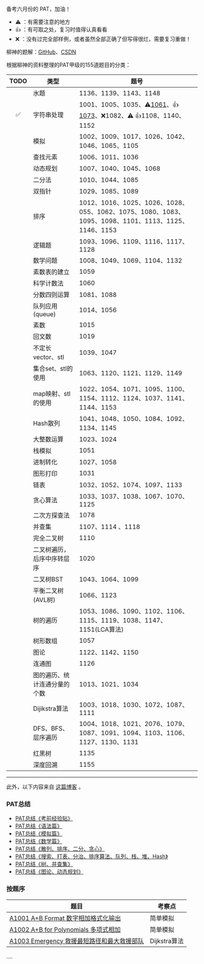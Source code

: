 备考六月份的 PAT，加油！

- :warning: ：有需要注意的地方
- :+1: ：有可取之处，复习时值得认真看看
- :x: ：没有过完全部样例，或者虽然全部正确了但写得很烂，需要复习重做！



柳神的题解：[GitHub](https://github.com/liuchuo/PAT)、[CSDN](https://liuchuo.blog.csdn.net/)

根据柳神的资料整理的PAT甲级的155道题目的分类：

|TODO|类型|题号|
|:--:|----|----|
|				|水题				|					1136、1139、1143、1148|
|:white_check_mark:		|字符串处理		| 1001、1005、1035、:warning:[1061](./Advanced/1061_Dating_20.cpp)、:+1:[1073](./Advanced/1073_Scientific_Notation_20.cpp)、:x:1082、:warning: :+1:1108、1140、1152 |
|				|模拟				|					1002、1009、1017、1026、1042、1046、1065、1105|
|		|查找元素		|						1006、1011、1036|
|		|动态规划		|						1007、1040、1045、1068|
|					|二分法					|			1010、1044、1085|
|				|双指针				|				1029、1085、1089|
|				|排序				|					1012、1016、1025、1026、1028、055、1062、1075、1080、1083、1095、1098、1101、1113、1125、1146、1153|
|					|逻辑题					| 1093、1096、1109、1116、1117、1128 |
|				|数学问题				| 1008、1049、1069、1104、1132 |
|				|素数表的建立				|			1059|
|			|科学计数法			|				1060|
|			|分数四则运算			|				1081、1088|
|			|队列应用(queue)			|			1014、1056|
|				|素数				|					1015|
|					|回文数					|			1019|
|		|不定长vector、stl		|			1039、1047|
|		|集合set、stl的使用		| 1063、1120、1121、1129、1149 |
|		|map映射、stl的使用		|			1022、1054、1071、1095、1100、1154、1112、1124、1037、1141、1144、1153|
|				|Hash散列				|				1041、1048、1050、1084、1092、1134、1145|
|					|大整数运算					|		1023、1024|
|					|栈模拟					|			1051|
|				|进制转化				|				1027、1058|
|				|图形打印				|				1031|
|						|链表						| 1032、1052、1074、1097、1133 |
|				|贪心算法				|				1033、1037、1038、1067、1070、1125|
|			|二次方探查法			|				1078|
|					|并查集					|			1107、1114 、1118|
|				|完全二叉树				| 1110 |
|	|二叉树遍历，后序中序转层序	|			1020|
|			|二叉树BST			|				1043、1064、1099|
|		|平衡二叉树(AVL树)		|				1066、1123|
|				|树的遍历				| 1053、1086、1090、1102、1106、1115、1119、1038、1147、1151(LCA算法) |
|					|树形数组					|			1057|
|						|图论						|			1122、1142、1150|
|						|连通图						| 1126 |
|	|图的遍历、统计连通分量的个数	|			1013、1021、1034|
|			|Dijikstra算法			| 1003、1018、1030、1072、1087、1111 |
|		|DFS、BFS、层序遍历		|			1004、1018、1021、2076、1079、1087、1091、1094、1103、1106、1127、1130、1131|
|				|红黑树				|				1135|
|				|深度回溯				|				1155|





-----

此外，以下内容来自 [这篇博客](https://blog.csdn.net/a617976080/article/details/89676670) 。

### PAT总结

- [PAT总结《考前经验贴》](https://blog.csdn.net/a617976080/article/details/100107317)
- [PAT总结《语法篇》](https://blog.csdn.net/a617976080/article/details/100094998)
- [PAT总结《模拟篇》](https://blog.csdn.net/a617976080/article/details/100095143)
- [PAT总结《数学篇》](https://blog.csdn.net/a617976080/article/details/100154531)
- [PAT总结《散列、排序、二分、贪心》](https://blog.csdn.net/a617976080/article/details/100515964)
- [PAT总结《搜索、打表、分治、排序算法、队列、栈、堆、Hash》](https://blog.csdn.net/a617976080/article/details/100548008)
- [PAT总结《树、并查集》](https://blog.csdn.net/a617976080/article/details/100556665)
- [PAT总结《图论、动态规划》](https://blog.csdn.net/a617976080/article/details/100571765)

### 按题序

| 题目                                                         | 考察点       |
| ------------------------------------------------------------ | ------------ |
| [A1001 A+B Format 数字相加格式化输出](https://blog.csdn.net/a617976080/article/details/89052748) | 简单模拟     |
| [A1002 A+B for Polynomials 多项式相加](https://blog.csdn.net/a617976080/article/details/89053218) | 简单模拟     |
| [A1003 Emergency 救援最短路径和最大救援部队](https://blog.csdn.net/a617976080/article/details/89087393) | Dijkstra算法 |

....
